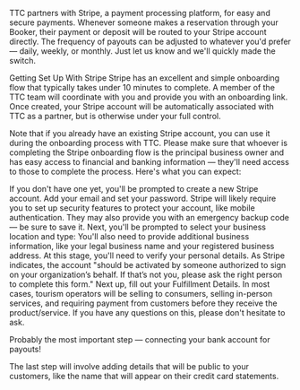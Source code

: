 TTC partners with Stripe, a payment processing platform, for easy and secure payments. Whenever someone makes a reservation through your Booker, their payment or deposit will be routed to your Stripe account directly. The frequency of payouts can be adjusted to whatever you'd prefer — daily, weekly, or monthly. Just let us know and we'll quickly made the switch.

Getting Set Up With Stripe
Stripe has an excellent and simple onboarding flow that typically takes under 10 minutes to complete. A member of the TTC team will coordinate with you and provide you with an onboarding link. Once created, your Stripe account will be automatically associated with TTC as a partner, but is otherwise under your full control.

Note that if you already have an existing Stripe account, you can use it during the onboarding process with TTC.
Please make sure that whoever is completing the Stripe onboarding flow is the principal business owner and has easy access to financial and banking information — they'll need access to those to complete the process. Here's what you can expect:

If you don't have one yet, you'll be prompted to create a new Stripe account. Add your email and set your password.
Stripe will likely require you to set up security features to protect your account, like mobile authentication. They may also provide you with an emergency backup code — be sure to save it.
Next, you'll be prompted to select your business location and type:
You'll also need to provide additional business information, like your legal business name and your registered business address.
At this stage, you'll need to verify your personal details. As Stripe indicates, the account "should be activated by someone authorized to sign on your organization’s behalf. If that’s not you, please ask the right person to complete this form."
Next up, fill out your Fulfillment Details. In most cases, tourism operators will be selling to consumers, selling in-person services, and requiring payment from customers before they receive the product/service. If you have any questions on this, please don't hesitate to ask.



Probably the most important step — connecting your bank account for payouts!


The last step will involve adding details that will be public to your customers, like the name that will appear on their credit card statements.
